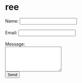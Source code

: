 # ree

<form action="https://formsubmit.co/receiver_email@gmail.com" method="POST">
  <label for="name">Name:</label>
  <input type="text" name="name" required><br><br>
  <label for="email">Email:</label>
  <input type="email" name="email" required><br><br>
  <label for="message">Message:</label><br>
  <textarea name="message" rows="5" required></textarea><br>
   <input type="hidden" name="_next" value="http://localhost:8000/#/email-sent">
  <input type="hidden" name="_captcha" value="false">
  <button type="submit">Send</button>
</form>

